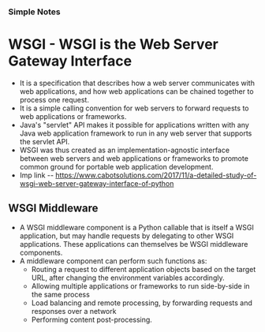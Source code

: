 ### Simple Notes

# WSGI - WSGI is the Web Server Gateway Interface

* It is a specification that describes how a web server communicates with web applications, and how web applications can be chained together to process one request.
* It is a simple calling convention for web servers to forward requests to web applications or frameworks.
* Java's "servlet" API makes it possible for applications written with any Java web application framework to run in any web server that supports the servlet API.
* WSGI was thus created as an implementation-agnostic interface between web servers and web applications or frameworks to promote common ground for portable web application development.
* Imp link -- https://www.cabotsolutions.com/2017/11/a-detailed-study-of-wsgi-web-server-gateway-interface-of-python

## WSGI Middleware
* A WSGI middleware component is a Python callable that is itself a WSGI application, but may handle requests by delegating to other WSGI applications. These applications can themselves be WSGI middleware components.
* A middleware component can perform such functions as:
  - Routing a request to different application objects based on the target URL, after changing the environment variables accordingly.
  - Allowing multiple applications or frameworks to run side-by-side in the same process
  - Load balancing and remote processing, by forwarding requests and responses over a network
  - Performing content post-processing.
  
